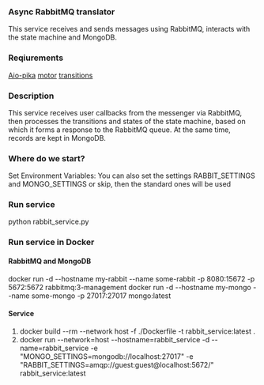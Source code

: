 ### Async RabbitMQ translator

This service receives and sends messages using RabbitMQ,
interacts with the state machine and MongoDB.


### Reqiurements

[Aio-pika](https://aio-pika.readthedocs.io/en/latest/)
[motor](https://github.com/mongodb/motor)
[transitions](https://github.com/pytransitions/transitions)


### Description

This service receives user callbacks from the messenger via RabbitMQ,
then processes the transitions and states of the state machine,
based on which it forms a response to the RabbitMQ queue. At the same time, records are kept in MongoDB.


### Where do we start?

Set Environment Variables:
   You can also set the settings RABBIT_SETTINGS and MONGO_SETTINGS or skip, then the standard ones will be used

### Run service

python rabbit_service.py

### Run service in Docker

#### RabbitMQ and MongoDB
docker run -d --hostname my-rabbit --name some-rabbit -p 8080:15672 -p 5672:5672 rabbitmq:3-management
docker run -d --hostname my-mongo --name some-mongo -p 27017:27017 mongo:latest

#### Service
1. docker build --rm --network host -f ./Dockerfile -t rabbit_service:latest .
2. docker run --network=host --hostname=rabbit_service -d --name=rabbit_service -e "MONGO_SETTINGS=mongodb://localhost:27017" -e "RABBIT_SETTINGS=amqp://guest:guest@localhost:5672/" rabbit_service:latest
